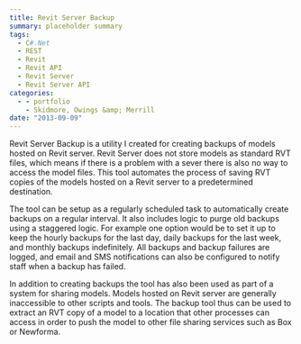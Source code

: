 ```yaml
---
title: Revit Server Backup
summary: placeholder summary
tags:
  - C#.Net
  - REST
  - Revit
  - Revit API
  - Revit Server
  - Revit Server API
categories:
  - - portfolio
    - Skidmore, Owings &amp; Merrill
date: "2013-09-09"
---
```


Revit Server Backup is a utility I created for creating backups of models hosted on Revit server. Revit Server does not store models as standard RVT files, which means if there is a problem with a sever there is also no way to access the model files. This tool automates the process of saving RVT copies of the models hosted on a Revit server to a predetermined destination.

The tool can be setup as a regularly scheduled task to automatically create backups on a regular interval. It also includes logic to purge old backups using a staggered logic. For example one option would be to set it up to keep the hourly backups for the last day, daily backups for the last week, and monthly backups indefinitely. All backups and backup failures are logged, and email and SMS notifications can also be configured to notify staff when a backup has failed.

In addition to creating backups the tool has also been used as part of a system for sharing models. Models hosted on Revit server are generally inaccessible to other scripts and tools. The backup tool thus can be used to extract an RVT copy of a model to a location that other processes can access in order to push the model to other file sharing services such as Box or Newforma.
